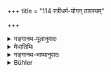 +++
title = "114 स्त्रीधर्म-योगन् तापस्यम्"

+++

<details><summary>गङ्गानथ-मूलानुवादः</summary>

The conditions of Women,—the Duties of the Recluse,—Final Release,—Renunciation,—the entire duty of the King,—and the decision of law-suits.—(114)
</details>

<details><summary>मेधातिथिः</summary>

(अग्रे व्याख्यातम्।)
</details>

<details><summary>गङ्गानथ-भाष्यानुवादः</summary>

(अग्रे व्याख्यातम्।)
</details>

<details><summary>Bühler</summary>

114	The laws concerning women, (the law) of hermits, (the manner of gaining) final emancipation and (of) renouncing the world, the whole duty of a king and the manner of deciding lawsuits,
</details>
